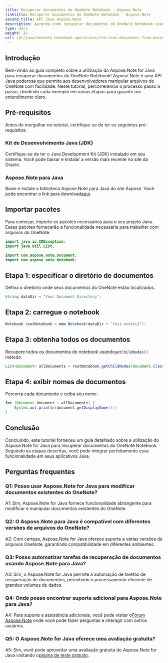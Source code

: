 ```yaml
---
title: Recuperar documentos do OneNote Notebook - Aspose.Note
linktitle: Recuperar documentos do OneNote Notebook - Aspose.Note
second_title: API Java Aspose.Note
description: Aprenda como recuperar documentos do OneNote Notebook usando Aspose.Note para Java. Siga nosso guia passo a passo para uma integração perfeita.
type: docs
weight: 25
url: /pt/java/onenote-notebook-operations/retrieve-documents-from-onenote-notebook/
---
```

## Introdução

Bem-vindo ao guia completo sobre a utilização do Aspose.Note for Java para recuperar documentos do OneNote Notebook! Aspose.Note é uma API Java poderosa que permite aos desenvolvedores manipular arquivos do OneNote com facilidade. Neste tutorial, percorreremos o processo passo a passo, dividindo cada exemplo em várias etapas para garantir um entendimento claro.

## Pré-requisitos

Antes de mergulhar no tutorial, certifique-se de ter os seguintes pré-requisitos:

### Kit de Desenvolvimento Java (JDK)

Certifique-se de ter o Java Development Kit (JDK) instalado em seu sistema. Você pode baixar e instalar a versão mais recente no site da Oracle.

### Aspose.Note para Java

 Baixe e instale a biblioteca Aspose.Note para Java do site Aspose. Você pode encontrar o link para download[aqui](https://releases.aspose.com/note/java/).

## Importar pacotes

Para começar, importe os pacotes necessários para o seu projeto Java. Esses pacotes fornecerão a funcionalidade necessária para trabalhar com arquivos do OneNote.

```java
import java.io.IOException;
import java.util.List;

import com.aspose.note.Document;
import com.aspose.note.Notebook;
```

## Etapa 1: especificar o diretório de documentos

Defina o diretório onde seus documentos do OneNote estão localizados.

```java
String dataDir = "Your Document Directory";
```

## Etapa 2: carregue o notebook

```java
Notebook rootNotebook = new Notebook(dataDir + "test.onetoc2");
```

## Etapa 3: obtenha todos os documentos

 Recupere todos os documentos do notebook usando`getChildNodes()` método.

```java
List<Document> allDocuments = rootNotebook.getChildNodes(Document.class);
```

## Etapa 4: exibir nomes de documentos

Percorra cada documento e exiba seu nome.

```java
for (Document document : allDocuments) {
    System.out.println(document.getDisplayName());
}
```

## Conclusão

Concluindo, este tutorial forneceu um guia detalhado sobre a utilização do Aspose.Note for Java para recuperar documentos do OneNote Notebook. Seguindo as etapas descritas, você pode integrar perfeitamente essa funcionalidade em seus aplicativos Java.

## Perguntas frequentes

### Q1: Posso usar Aspose.Note for Java para modificar documentos existentes do OneNote?

A1: Sim, Aspose.Note for Java fornece funcionalidade abrangente para modificar e manipular documentos existentes do OneNote.

### Q2: O Aspose.Note para Java é compatível com diferentes versões de arquivos do OneNote?

A2: Com certeza, Aspose.Note for Java oferece suporte a várias versões de arquivos OneNote, garantindo compatibilidade em diferentes ambientes.

### Q3: Posso automatizar tarefas de recuperação de documentos usando Aspose.Note para Java?

A3: Sim, o Aspose.Note for Java permite a automação de tarefas de recuperação de documentos, permitindo o processamento eficiente de grandes volumes de dados.

### Q4: Onde posso encontrar suporte adicional para Aspose.Note para Java?

 A4: Para suporte e assistência adicionais, você pode visitar o[Fórum Aspose.Note](https://forum.aspose.com/c/note/28) onde você pode fazer perguntas e interagir com outros usuários.

### Q5: O Aspose.Note for Java oferece uma avaliação gratuita?

 A5: Sim, você pode aproveitar uma avaliação gratuita do Aspose.Note for Java visitando o[página de teste gratuito](https://releases.aspose.com/).